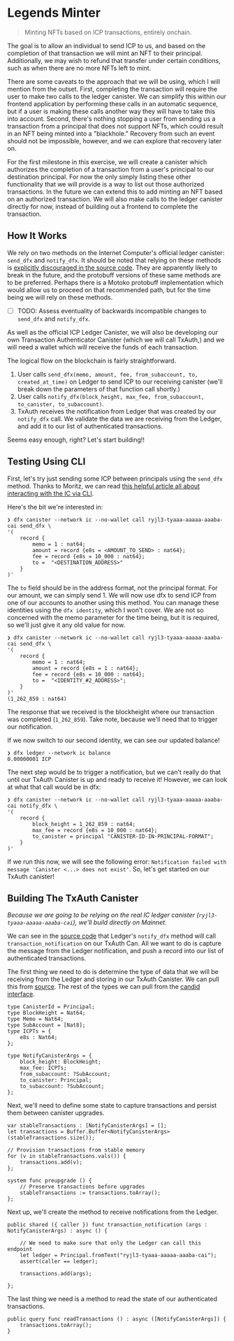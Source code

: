 # Legends Minter

>    Minting NFTs based on ICP transactions, entirely onchain.

The goal is to allow an individual to send ICP to us, and based on the completion of that transaction
we will mint an NFT to their principal. Additionally, we may wish to refund that transfer under certain
conditions, such as when there are no more NFTs left to mint.

There are some caveats to the approach that we will be using, which I will mention from the outset.
First, completing the transaction will require the user to make two calls to the ledger canister. We can
simplify this within our frontend application by performing these calls in an automatic sequence, but if
a user is making these calls another way they will have to take this into account. Second, there's
nothing stopping a user from sending us a transaction from a principal that does not support NFTs, which
could result in an NFT being minted into a "blackhole." Recovery from such an event should not be
impossible, however, and we can explore that recovery later on.

For the first milestone in this exercise, we will create a canister which authorizes the completion of
a transaction from a user's principal to our destination principal. For now the only simply listing these
other functionality that we will provide is a way to list out those authorized transactions. In the future
we can extend this to add minting an NFT based on an authorized transaction. We will also  make calls to
the ledger canister directly for now, instead of building out a frontend to complete the transaction.

## How It Works

We rely on two methods on the Internet Computer's official ledger canister: `send_dfx` and `notify_dfx`.
It should be noted that relying on these methods is [explicitly discouraged in the source code](https://github.com/dfinity/ic/blob/c58c75a687621530b2635b22630e9562424fa3b3/rs/rosetta-api/ledger_canister/src/main.rs#L514). They are
apparently likely to break in the future, and the protobuff versions of these same methods are to be
preferred. Perhaps there is a Motoko protobuff implementation which would allow us to proceed on that
recommended path, but for the time being we will rely on these methods.

- [ ] TODO: Assess eventuality of backwards incompatible changes to `send_dfx` and `notify_dfx`.

As well as the official ICP Ledger Canister, we will also be developing our own Transaction Authenticator
Canister (which we will call TxAuth,) and we will need a wallet which will receive the funds of each
transaction.

The logical flow on the blockchain is fairly straightforward.

1. User calls `send_dfx(memo, amount, fee, from_subaccount, to, created_at_time)` on Ledger to send ICP
to our receiving canister (we'll break down the parameters of that function call shortly.)
2. User calls `notify_dfx(block_height, max_fee, from_subaccount, to_canister, to_subaccount)`.
3. TxAuth receives the notification from Ledger that was created by our `notify_dfx` call. We validate
the data we are receiving from the Ledger, and add it to our list of authenticated transactions.

Seems easy enough, right? Let's start building!!

## Testing Using CLI

First, let's try just sending some ICP between principals using the `send_dfx` method. Thanks to Moritz,
we can read [this helpful article all about interacting with the IC via CLI](https://ic.associates/nns-command-line-guide/).

Here's the bit we're interested in:

```
❯ dfx canister --network ic --no-wallet call ryjl3-tyaaa-aaaaa-aaaba-cai send_dfx \
'(
    record { 
        memo = 1 : nat64; 
        amount = record {e8s = <AMOUNT_TO_SEND> : nat64}; 
        fee = record {e8s = 10_000 : nat64}; 
        to =  "<DESTINATION_ADDRESS>"
    }
)'
```

The `to` field should be in the address format, not the principal format. For our amount, we can simply
send 1. We will now use dfx to send ICP from one of our accounts to another using this method. You can
manage these identities using the `dfx identity`, which I won't cover. We are not so concerned with the
memo parameter for the time being, but it is required, so we'll just give it any old value for now.

```
❯ dfx canister --network ic --no-wallet call ryjl3-tyaaa-aaaaa-aaaba-cai send_dfx \
'(
    record { 
        memo = 1 : nat64; 
        amount = record {e8s = 1 : nat64}; 
        fee = record {e8s = 10_000 : nat64}; 
        to =  "<IDENTITY_#2_ADDRESS>";
    }
)'
(1_262_859 : nat64)
```

The response that we received is the blockheight where our transaction was completed (`1_262_859`). Take note,
because we'll need that to trigger our notification.

If we now switch to our second identity, we can see our updated balance!

```
❯ dfx ledger --network ic balance
0.00000001 ICP
```

The next step would be to trigger a notification, but we can't really do that until our TxAuth 
Canister is up and ready to receive it! However, we can look at what that call would be in dfx:

```
❯ dfx canister --network ic --no-wallet call ryjl3-tyaaa-aaaaa-aaaba-cai notify_dfx \
'(
    record { 
        block_height = 1_262_859 : nat64;
        max_fee = record {e8s = 10_000 : nat64};
        to_canister = principal "CANISTER-ID-IN-PRINCIPAL-FORMAT";
    }
)'
```

If we run this now, we will see the following error: `Notification failed with message 'Canister <...> does not exist'`.
So, let's get started on our TxAuth canister!

## Building The TxAuth Canister

_Because we are going to be relying on the real IC ledger canister (`ryjl3-tyaaa-aaaaa-aaaba-cai`), we'll
build directly on Mainnet._

We can see in the [source code](https://github.com/dfinity/ic/blob/c58c75a687621530b2635b22630e9562424fa3b3/rs/rosetta-api/ledger_canister/src/main.rs#L296)
that Ledger's `notify_dfx` method will call `transaction_notification` on our TxAuth Can. All we want to do is
capture the message from the Ledger notification, and push a record into our list of authenticated transactions.

The first thing we need to do is determine the type of data that we will be receiving from the Ledger and
storing in our TxAuth Canister. We can pull this from [source](https://github.com/dfinity/ic/blob/779549eccfcf61ac702dfc2ee6d76ffdc2db1f7f/rs/rosetta-api/ledger_canister/src/lib.rs#L1669).
The rest of the types we can pull from the [candid interface](https://ic.rocks/interfaces/nns/ledger.did).

```
type CanisterId = Principal;
type BlockHeight = Nat64;
type Memo = Nat64;
type SubAccount = [Nat8];
type ICPTs = {
    e8s : Nat64;
};

type NotifyCanisterArgs = {
    block_height: BlockHeight;
    max_fee: ICPTs;
    from_subaccount: ?SubAccount;
    to_canister: Principal;
    to_subaccount: ?SubAccount;
};
```

Next, we'll need to define some state to capture transactions and persist them between canister upgrades.

```
var stableTransactions : [NotifyCanisterArgs] = [];
let transactions = Buffer.Buffer<NotifyCanisterArgs>(stableTransactions.size());

// Provision transactions from stable memory
for (v in stableTransactions.vals()) {
    transactions.add(v);
};

system func preupgrade () {
    // Preserve transactions before upgrades
    stableTransactions := transactions.toArray();
};
```

Next up, we'll create the method to receive notifications from the Ledger.

```
public shared ({ caller }) func transaction_notification (args : NotifyCanisterArgs) : async () {

    // We need to make sure that only the Ledger can call this endpoint
    let ledger = Principal.fromText("ryjl3-tyaaa-aaaaa-aaaba-cai");
    assert(caller == ledger);

    transactions.add(args);

};
```

The last thing we need is a method to read the state of our authenticated transactions.

```
public query func readTransactions () : async ([NotifyCanisterArgs]) {
    transactions.toArray();
}
```